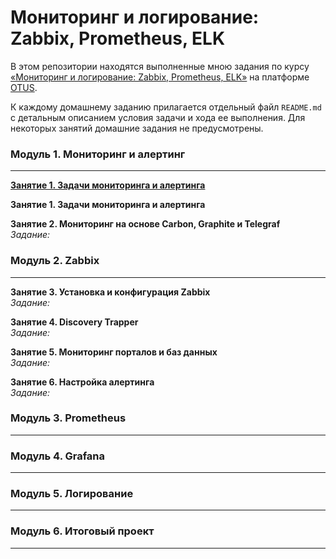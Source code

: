 # Мониторинг и логирование: Zabbix, Prometheus, ELK

В этом репозитории находятся выполненные мною задания по курсу [&laquo;Мониторинг и логирование: Zabbix, Prometheus, ELK&raquo;](https://otus.ru/lessons/zabbix-i-prometeus/) на платформе [OTUS](https://otus.ru/).

К каждому домашнему заданию прилагается отдельный файл `README.md` с детальным описанием условия задачи и хода ее выполнения. Для некоторых занятий домашние задания не предусмотрены.

### Модуль 1. Мониторинг и алертинг
---
**[Занятие 1. Задачи мониторинга и алертинга](https://github.com/che-a/OTUS_Monitoring/tree/master/tasks/01/README.md)**  


**Занятие 1. Задачи мониторинга и алертинга**  

**Занятие 2. Мониторинг на основе Carbon, Graphite и Telegraf**  
*Задание:* []() 

### Модуль 2. Zabbix
---

**Занятие 3. Установка и конфигурация Zabbix**  
*Задание:* []() 

**Занятие 4. Discovery Trapper**  
*Задание:* []() 

**Занятие 5. Мониторинг порталов и баз данных**  
*Задание:* []()

**Занятие 6. Настройка алертинга**  
*Задание:* []()



### Модуль 3. Prometheus
---

### Модуль 4. Grafana
---

### Модуль 5. Логирование
---

### Модуль 6. Итоговый проект
---
